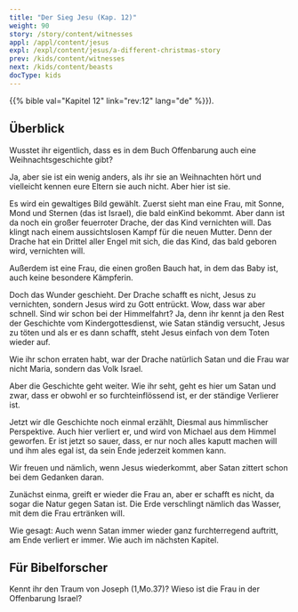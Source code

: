 ```yaml
---
title: "Der Sieg Jesu (Kap. 12)"
weight: 90
story: /story/content/witnesses
appl: /appl/content/jesus
expl: /expl/content/jesus/a-different-christmas-story
prev: /kids/content/witnesses
next: /kids/content/beasts
docType: kids
---
```



{{% bible val="Kapitel 12" link="rev:12" lang="de" %}}).


## Überblick

Wusstet ihr eigentlich, dass es in dem Buch Offenbarung auch eine Weihnachtsgeschichte gibt?

Ja, aber sie ist ein wenig anders, als ihr sie an Weihnachten hört und vielleicht kennen eure Eltern sie auch nicht. Aber hier ist sie.

Es wird ein gewaltiges Bild gewählt. Zuerst sieht man eine Frau, mit Sonne, Mond und Sternen (das ist Israel), die bald einKind bekommt.
Aber dann ist da noch ein großer feuerroter Drache, der das Kind vernichten will. Das klingt nach einem aussichtslosen Kampf für die neuen Mutter.
Denn der Drache hat ein Drittel aller Engel mit sich, die das Kind, das bald geboren wird, vernichten will.

Außerdem ist eine Frau, die einen großen Bauch hat, in dem das Baby ist, auch keine besondere Kämpferin.

Doch das Wunder geschieht. Der Drache schafft es nicht, Jesus zu vernichten, sondern Jesus wird zu Gott entrückt.
Wow, dass war aber schnell. Sind wir schon bei der Himmelfahrt? Ja, denn ihr kennt ja den Rest der Geschichte vom Kindergottesdienst, wie Satan ständig versucht, Jesus zu töten und als er es dann schafft, steht Jesus einfach von dem Toten wieder auf.

Wie ihr schon erraten habt,  war der Drache natürlich Satan und die Frau war nicht Maria, sondern das Volk Israel.

Aber die Geschichte geht weiter. Wie ihr seht, geht es hier um Satan und zwar, dass er obwohl er so furchteinflössend ist, er der ständige Verlierer ist.

Jetzt wir dIe Geschichte noch einmal erzählt, Diesmal aus himmlischer Perspektive. Auch hier verliert er, und wird von Michael aus dem Himmel geworfen.
Er ist jetzt so sauer, dass, er nur noch alles kaputt machen will und ihm ales egal ist, da sein Ende jederzeit kommen kann.

Wir freuen und nämlich, wenn Jesus wiederkommt, aber Satan zittert schon bei dem Gedanken daran.

Zunächst einma, greift er wieder die Frau an, aber er schafft es nicht, da sogar die Natur gegen Satan ist. Die Erde verschlingt nämlich das Wasser, mit dem die Frau ertränken will.

Wie gesagt: Auch wenn Satan immer wieder ganz furchterregend auftritt, am Ende verliert er immer. Wie auch im nächsten Kapitel.

## Für Bibelforscher

Kennt ihr den Traum von Joseph (1,Mo.37)? Wieso ist die Frau in der Offenbarung Israel?

